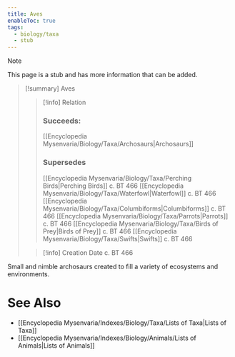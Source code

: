 ```yaml
---
title: Aves
enableToc: true
tags:
  - biology/taxa
  - stub
---
```


> [!note]
> This page is a stub and has more information that can be added.

> [!summary] Aves
> > [!info] Relation
> > ### Succeeds:
> > [[Encyclopedia Mysenvaria/Biology/Taxa/Archosaurs|Archosaurs]]
> > ### Supersedes 
> > [[Encyclopedia Mysenvaria/Biology/Taxa/Perching Birds|Perching Birds]] c. BT 466
> > [[Encyclopedia Mysenvaria/Biology/Taxa/Waterfowl|Waterfowl]] c. BT 466
> > [[Encyclopedia Mysenvaria/Biology/Taxa/Columbiforms|Columbiforms]] c. BT 466
> > [[Encyclopedia Mysenvaria/Biology/Taxa/Parrots|Parrots]] c. BT 466
> > [[Encyclopedia Mysenvaria/Biology/Taxa/Birds of Prey|Birds of Prey]] c. BT 466
> > [[Encyclopedia Mysenvaria/Biology/Taxa/Swifts|Swifts]] c. BT 466
>
> > [!info] Creation Date
> > c. BT 466

Small and nimble archosaurs created to fill a variety of ecosystems and environments.

# See Also
- [[Encyclopedia Mysenvaria/Indexes/Biology/Taxa/Lists of Taxa|Lists of Taxa]]
- [[Encyclopedia Mysenvaria/Indexes/Biology/Animals/Lists of Animals|Lists of Animals]]
